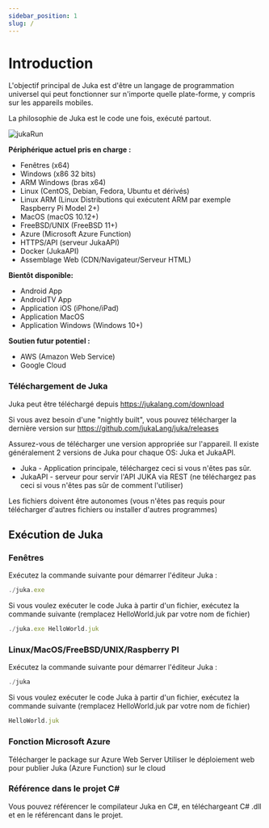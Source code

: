 ```yaml
---
sidebar_position: 1
slug: /
---
```


# Introduction

L'objectif principal de Juka est d'être un langage de programmation universel qui peut fonctionner sur n'importe quelle plate-forme, y compris sur les appareils mobiles.

La philosophie de Juka est le code une fois, exécuté partout.

![jukaRun](/img/latestjuka.gif)

__Périphérique actuel pris en charge :__
- Fenêtres (x64)
- Windows (x86 32 bits)
- ARM Windows (bras x64)
- Linux (CentOS, Debian, Fedora, Ubuntu et dérivés)
- Linux ARM (Linux Distributions qui exécutent ARM par exemple Raspberry Pi Model 2+)
- MacOS (macOS 10.12+)
- FreeBSD/UNIX (FreeBSD 11+)
- Azure (Microsoft Azure Function)
- HTTPS/API (serveur JukaAPI)
- Docker (JukaAPI)
- Assemblage Web (CDN/Navigateur/Serveur HTML)

__Bientôt disponible:__
- Android App
- AndroidTV App
- Application iOS (iPhone/iPad)
- Application MacOS
- Application Windows (Windows 10+)

__Soutien futur potentiel :__
- AWS (Amazon Web Service)
- Google Cloud


### Téléchargement de Juka
Juka peut être téléchargé depuis https://jukalang.com/download

Si vous avez besoin d'une "nightly built", vous pouvez télécharger la dernière version sur https://github.com/jukaLang/juka/releases

Assurez-vous de télécharger une version appropriée sur l'appareil. Il existe généralement 2 versions de Juka pour chaque OS: Juka et JukaAPI.
- Juka - Application principale, téléchargez ceci si vous n'êtes pas sûr.
- JukaAPI - serveur pour servir l'API JUKA via REST (ne téléchargez pas ceci si vous n'êtes pas sûr de comment l'utiliser)

Les fichiers doivent être autonomes (vous n'êtes pas requis pour télécharger d'autres fichiers ou installer d'autres programmes)

## Exécution de Juka

### Fenêtres

Exécutez la commande suivante pour démarrer l'éditeur Juka :

```jsx
./juka.exe
```

Si vous voulez exécuter le code Juka à partir d'un fichier, exécutez la commande suivante (remplacez HelloWorld.juk par votre nom de fichier)

```jsx
./juka.exe HelloWorld.juk
```

### Linux/MacOS/FreeBSD/UNIX/Raspberry PI

Exécutez la commande suivante pour démarrer l'éditeur Juka :
```jsx
./juka
```

Si vous voulez exécuter le code Juka à partir d'un fichier, exécutez la commande suivante (remplacez HelloWorld.juk par votre nom de fichier)

```jsx
HelloWorld.juk
```


### Fonction Microsoft Azure

Télécharger le package sur Azure Web Server Utiliser le déploiement web pour publier Juka (Azure Function) sur le cloud

### Référence dans le projet C#

Vous pouvez référencer le compilateur Juka en C#, en téléchargeant C# .dll et en le référencant dans le projet.
